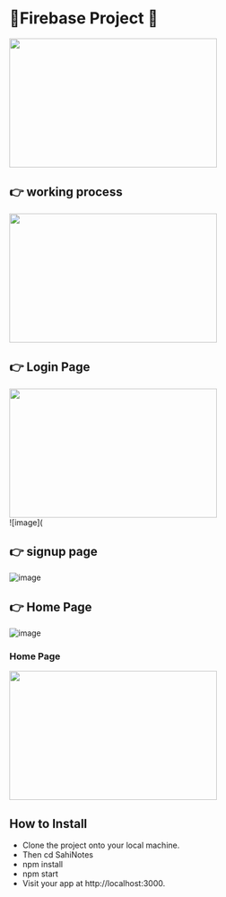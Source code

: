 # 🎉Firebase Project 🎉
<div> 
  <img src="https://github.com/Shanu-Git2002/firebase_project/assets/121647061/1ef1fde5-fbc3-4c1a-bc55-71d27ea3a47e.png" width="370" height="230px"> 
</div>

## 👉 working process
<div>
   <img src="https://github.com/Shanu-Git2002/firebase_project/assets/121647061/d6ce943f-179c-45ba-badc-05c49590cd1a.png" width="370" height="230px"> 
</div>

## 👉 Login Page
<div>
   <img src="https://github.com/Shanu-Git2002/firebase_project/assets/121647061/4e68b1db-8fe9-4c32-bd3a-db1f7d7c83d4" width="370" height="230px"> 
</div>
![image](

## 👉 signup page

![image](https://github.com/Shanu-Git2002/firebase_project/assets/121647061/84c9e4c6-015f-4293-9a06-d41c648ca2cf)

## 👉 Home Page

![image](https://github.com/Shanu-Git2002/firebase_project/assets/121647061/230dbe58-4a4e-4d94-8872-ba99b24c28ca)

<div> 
  <h3>Home Page</h3>
  <img src="https://github.com/Shanu-Git2002/firebase_project/assets/121647061/230dbe58-4a4e-4d94-8872-ba99b24c28ca.png" width="370" height="230px"> 
</div>

## How to Install

* Clone the project onto your local machine.
* Then cd SahiNotes
* npm install
* npm start
* Visit your app at http://localhost:3000.

